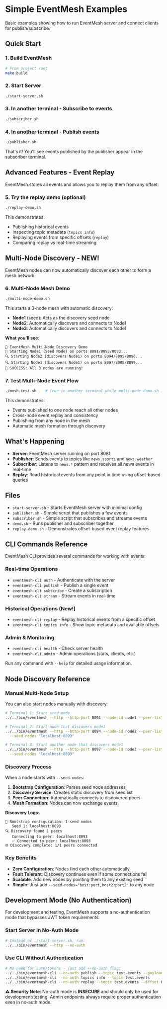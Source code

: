 # Simple EventMesh Examples

Basic examples showing how to run EventMesh server and connect clients for publish/subscribe.

## Quick Start

### 1. Build EventMesh
```bash
# From project root
make build
```

### 2. Start Server
```bash
./start-server.sh
```

### 3. In another terminal - Subscribe to events
```bash
./subscriber.sh
```

### 4. In another terminal - Publish events
```bash
./publisher.sh
```

That's it! You'll see events published by the publisher appear in the subscriber terminal.

## Advanced Features - Event Replay

EventMesh stores all events and allows you to replay them from any offset:

### 5. Try the replay demo (optional)
```bash
./replay-demo.sh
```

This demonstrates:
- Publishing historical events
- Inspecting topic metadata (`topics info`)
- Replaying events from specific offsets (`replay`)
- Comparing replay vs real-time streaming

## Multi-Node Discovery - NEW!

EventMesh nodes can now automatically discover each other to form a mesh network:

### 6. Multi-Node Mesh Demo
```bash
./multi-node-demo.sh
```

This starts a 3-node mesh with automatic discovery:
- **Node1** (seed): Acts as the discovery seed node
- **Node2**: Automatically discovers and connects to Node1
- **Node3**: Automatically discovers and connects to Node1

**What you'll see:**
```
🔗 EventMesh Multi-Node Discovery Demo
🌱 Starting Node1 (Seed Node) on ports 8091/8092/8093...
🔍 Starting Node2 (discovers Node1) on ports 8094/8095/8096...
🔍 Starting Node3 (discovers Node1) on ports 8097/8098/8099...
🎉 SUCCESS: All 3 nodes are running!
```

### 7. Test Multi-Node Event Flow
```bash
./mesh-test.sh    # (run in another terminal while multi-node-demo.sh is running)
```

This demonstrates:
- Events published to one node reach all other nodes
- Cross-node event replay and consistency
- Publishing from any node in the mesh
- Automatic mesh formation through discovery

## What's Happening

- **Server**: EventMesh server running on port 8081
- **Publisher**: Sends events to topics like `news.sports` and `news.weather`
- **Subscriber**: Listens to `news.*` pattern and receives all news events in real-time
- **Replay**: Read historical events from any point in time using offset-based queries

## Files

- `start-server.sh` - Starts EventMesh server with minimal config
- `publisher.sh` - Simple script that publishes a few events
- `subscriber.sh` - Simple script that subscribes and streams events
- `demo.sh` - Runs publisher and subscriber together
- `replay-demo.sh` - Demonstrates offset-based event replay features

## CLI Commands Reference

EventMesh CLI provides several commands for working with events:

### Real-time Operations
- `eventmesh-cli auth` - Authenticate with the server
- `eventmesh-cli publish` - Publish a single event
- `eventmesh-cli subscribe` - Create a subscription
- `eventmesh-cli stream` - Stream events in real-time

### Historical Operations (New!)
- `eventmesh-cli replay` - Replay historical events from a specific offset
- `eventmesh-cli topics info` - Show topic metadata and available offsets

### Admin & Monitoring
- `eventmesh-cli health` - Check server health
- `eventmesh-cli admin` - Admin operations (stats, clients, etc.)

Run any command with `--help` for detailed usage information.

## Node Discovery Reference

### Manual Multi-Node Setup

You can also start nodes manually with discovery:

```bash
# Terminal 1: Start seed node
../../bin/eventmesh --http --http-port 8091 --node-id node1 --peer-listen ":8093"

# Terminal 2: Start node that discovers node1
../../bin/eventmesh --http --http-port 8094 --node-id node2 --peer-listen ":8096" \
  --seed-nodes "localhost:8093"

# Terminal 3: Start another node that discovers node1
../../bin/eventmesh --http --http-port 8097 --node-id node3 --peer-listen ":8099" \
  --seed-nodes "localhost:8093"
```

### Discovery Process

When a node starts with `--seed-nodes`:

1. **Bootstrap Configuration**: Parses seed node addresses
2. **Discovery Service**: Creates static discovery from seed list
3. **Peer Connection**: Automatically connects to discovered peers
4. **Mesh Formation**: Nodes can now exchange events

**Discovery Logs:**
```
🌱 Bootstrap configuration: 1 seed nodes
   Seed 1: localhost:8093
🔍 Discovery found 1 peers
   Connecting to peer: localhost:8093
   ✅ Connected to peer: localhost:8093
🌐 Discovery complete: 1/1 peers connected
```

### Key Benefits

- **Zero Configuration**: Nodes find each other automatically
- **Fault Tolerant**: Discovery continues even if some connections fail
- **Scalable**: Add new nodes by pointing them to any existing seed
- **Simple**: Just add `--seed-nodes="host:port,host2:port2"` to any node

## Development Mode (No Authentication)

For development and testing, EventMesh supports a no-authentication mode that bypasses JWT token requirements:

### Start Server in No-Auth Mode
```bash
# Instead of ./start-server.sh, run:
../../bin/eventmesh --http --no-auth
```

### Use CLI Without Authentication
```bash
# No need for auth/tokens - just add --no-auth flag:
../../bin/eventmesh-cli --no-auth publish --topic test.events --payload '{"msg":"hello"}'
../../bin/eventmesh-cli --no-auth topics info --topic test.events
../../bin/eventmesh-cli --no-auth replay --topic test.events --offset 0
```

**⚠️ Security Note**: No-auth mode is **INSECURE** and should only be used for development/testing. Admin endpoints always require proper authentication even in no-auth mode.